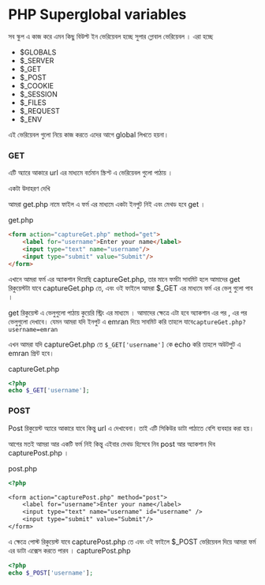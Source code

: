 # PHP Superglobal variables
সব স্কুপ এ কাজ করে এমন কিছু বিউল্ট ইন ভেরিয়েবল হচ্ছে সুপার গ্লোবাল ভেরিয়েবল ।
এরা হচ্ছে
- $GLOBALS
- $_SERVER
- $_GET
- $_POST
- $_COOKIE
- $_SESSION
- $_FILES
- $_REQUEST
- $_ENV

এই ভেরিয়েবল গুলো নিয়ে কাজ করতে এদের আগে global লিখতে হয়না।

### GET

এটি অ্যারে আকারে url এর মাধ্যমে বর্তমান স্ক্রিপ্ট এ ভেরিয়েবল গুলো পাঠায় ।

একটা উদাহরণ দেখি

আমরা get.php নামে ফাইল এ ফর্ম এর মাধ্যমে একটা ইনপুট নিই এবং মেথড হবে get ।

get.php
```html
<form action="captureGet.php" method="get">
    <label for="username">Enter your name</label>
    <input type="text" name="username"/>
    <input type="submit" value="Submit"/>
</form>
```

এখানে আমরা ফর্ম এর অ্যাকশান দিয়েছি captureGet.php, তার মানে ফর্মটা সাবমিট হলে আমাদের get রিকুয়েস্টটা যাবে captureGet.php তে,
এবং ওই ফাইলে আমরা $_GET এর মাধ্যমে ফর্ম এর ভেলু গুলো পাব ।


get রিকুয়েস্ট এ ভেলুগুলো পাঠায় কুয়েরি স্ট্রিং এর মাধ্যমে । আমাদের ক্ষেত্রে এটা হবে অ্যাকশান এর পর , এর পর ভেলুগুলো দেখাবে। 
যেমন আমরা যদি ইনপুট এ emran দিয়ে সাবমিট করি তাহলে যাবে`captureGet.php?username=emran`

এখন আমরা যদি captureGet.php তে ` $_GET['username'] ` কে echo করি তাহলে অউটপুট এ emran প্রিন্ট হবে।

captureGet.php
```php
<?php
echo $_GET['username'];
```

### POST

Post রিকুয়েস্ট অ্যারে আকারে যাবে কিন্তু url এ দেখাবেনা। তাই এটি সিকিউর ডাটা পাঠাতে বেশি ব্যবহার করা হয়।

আগের মতই আমরা আর একটি ফর্ম নিই কিন্তু এইবার মেথড হিসেবে নিব post আর অ্যাকশান দিব capturePost.php ।


post.php
```html
<?php

<form action="capturePost.php" method="post">
    <label for="username">Enter your name</label>
    <input type="text" name="username" id="username" />
    <input type="submit" value="Submit"/>
</form>
```

এ ক্ষেত্রে পোস্ট রিকুয়েস্ট যাবে capturePost.php তে এবং ওই ফাইলে $_POST ভেরিয়েবল দিয়ে আমরা ফর্ম এর ডাটা এক্সেস করতে পারব ।
capturePost.php
```php
<?php
echo $_POST['username'];
```


